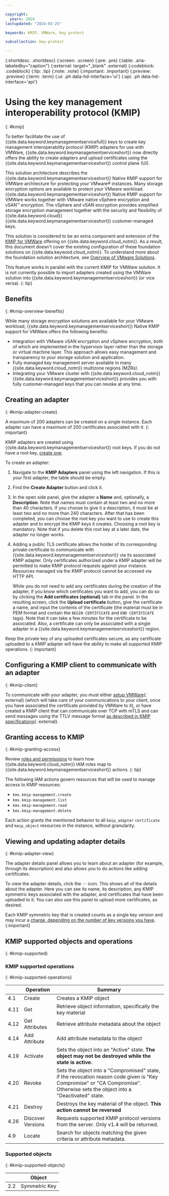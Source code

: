 ```yaml
---

copyright:
  years: 2024
lastupdated: "2024-03-25"

keywords: KMIP, VMWare, key protect

subcollection: key-protect

---
```


{:shortdesc: .shortdesc}
{:screen: .screen}
{:pre: .pre}
{:table: .aria-labeledby="caption"}
{:external: target="_blank" .external}
{:codeblock: .codeblock}
{:tip: .tip}
{:note: .note}
{:important: .important}
{:preview: .preview}
{:term: .term}
{:ui: .ph data-hd-interface='ui'}
{:api: .ph data-hd-interface='api'}

# Using the key management interoperability protocol (KMIP)
{: #kmip}

To better facilitate the use of {{site.data.keyword.keymanagementservicefull}} keys to create key management interoperability protocol (KMIP) adapters for use with VMWare, {{site.data.keyword.keymanagementserviceshort}} now directly offers the ability to create adapters and upload certificates using the {{site.data.keyword.keymanagementserviceshort}} control plane (UI). 

This solution architecture describes the {{site.data.keyword.keymanagementserviceshort}} Native KMIP support for VMWare architecture for protecting your VMware® instances. Many storage encryption options are available to protect your VMware workload. {{site.data.keyword.keymanagementserviceshort}} Native KMIP support for VMWare works together with VMware native vSphere encryption and vSAN™ encryption. The vSphere and vSAN encryption provides simplified storage encryption management together with the security and flexibility of {{site.data.keyword.cloud}} {{site.data.keyword.keymanagementserviceshort}} customer-managed keys.

This solution is considered to be an extra component and extension of the [KMIP for VMWare](/docs/vmwaresolutions?topic=vmwaresolutions-kmip-overview) offering on {{site.data.keyword.cloud_notm}}. As a result, this document doesn't cover the existing configuration of these foundation solutions on {{site.data.keyword.cloud_notm}}. To understand more about the foundation solution architecture, see [Overview of VMware Solutions](/docs/vmwaresolutions?topic=vmwaresolutions-solution_overview).

This feature works in parallel with the current KMIP for VMWare solution. It is not currently possible to import adapters created using the VMWare solution into {{site.data.keyword.keymanagementserviceshort}} (or vice versa).
{: tip}

## Benefits
{: #kmip-overview-benefits}

While many storage encryption solutions are available for your VMware workload, {{site.data.keyword.keymanagementserviceshort}} Native KMIP support for VMWare offers the following benefits:

* Integration with VMware vSAN encryption and vSphere encryption, both of which are implemented in the hypervisor layer rather than the storage or virtual machine layer. This approach allows easy management and transparency to your storage solution and application.
* Fully managed key management server available in many {{site.data.keyword.cloud_notm}} multizone regions (MZRs).
* Integrating your VMware cluster with {{site.data.keyword.cloud_notm}} {{site.data.keyword.keymanagementserviceshort}} provides you with fully customer-managed keys that you can revoke at any time.


## Creating an adapter
{: #kmip-adapter-create}

A maximum of 200 adapters can be created on a single instance. Each adapter can have a maximum of 200 certificates associated with it.
{: important}

KMIP adapters are created using {{site.data.keyword.keymanagementserviceshort}} root keys. If you do not have a root key, [create one](/docs/key-protect?topic=key-protect-create-root-keys).

To create an adapter: 

1. Navigate to the **KMIP Adapters** panel using the left navigation. If this is your first adapter, the table should be empty. 

2. Find the **Create Adapter** button and click it.

3. In the open side panel, give the adapter a **Name** and, optionally, a **Description**. Note that names must contain at least two and no more than 40 characters. If you choose to give it a description, it must be at least two and no more than 240 characters. After that has been completed, you can choose the root key you want to use to create this adapter and to encrypt the KMIP keys it creates. Choosing a root key is mandatory. Note that if you delete this root key at a later date, the adapter no longer works.

4. Adding a public TLS certificate allows the holder of its corresponding private certificate to communicate with {{site.data.keyword.keymanagementserviceshort}} via its associated KMIP adapter. Only certificates authorized under a KMIP adapter will be permitted to make KMIP protocol requests against your instance. Resources managed via the KMIP protocol cannot be accessed via HTTP API.

   While you do not need to add any certificates during the creation of the adapter, if you know which certificates you want to add, you can do so by clicking the **Add certificates (optional)** tab in the panel. In the resulting screen, click the **Upload certificate** button, give the certificate a name, and input the contents of the certificate (the material must be in PEM format and contain the `BEGIN CERTIFICATE` and `END CERTIFICATE` tags). Note that it can take a few minutes for the certificate to be associated. Also, a certificate can only be associated with a single adapter in a {{site.data.keyword.keymanagementserviceshort}} region.

Keep the private key of any uploaded certificates secure, as any certificate uploaded to a KMIP adapter will have the ability to make all supported KMIP operations.
{: important}

## Configuring a KMIP client to communicate with an adapter
{: #kmip-client}

To communicate with your adapter, you must either [setup VMWare](https://docs.vmware.com/en/VMware-vSphere/6.7/com.vmware.vsphere.security.doc/GUID-70248689-A0E5-495B-A619-72561BA3A6C9.html){: external} (which will take care of your communications to your client, once you have associated the certificate provided by VMWare to it), or have created a KMIP client that can communicate over TCP with mTLS and can send messages using the TTLV message format [as described in KMIP specifications](https://docs.oasis-open.org/kmip/spec/v1.4/os/kmip-spec-v1.4-os.html#_Toc490660910){: external}.


## Granting access to KMIP 
{: #kmip-granting-access}

Review [roles and permissions](/docs/key-protect?topic=key-protect-manage-access) to learn how {{site.data.keyword.cloud_notm}} IAM roles map to {{site.data.keyword.keymanagementserviceshort}} actions.
{: tip}

The following IAM actions govern resources that will be used to manage access to KMIP resources:

- `kms.kmip-management.create`
- `kms.kmip-management.list`
- `kms.kmip-management.read`
- `kms.kmip-management.delete`

Each action grants the mentioned behavior to all `kmip_adapter` `certificate` and `kmip_object` resources in the instance, without granularity. 


## Viewing and updating adapter details
{: #kmip-adapter-view}

The adapter details panel allows you to learn about an adapter (for example, through its description) and also allows you to do actions like adding certificates.

To view the adapter details, click the ⋯ icon. This shows all of the details about the adapter. Here you can see its name, its description, any KMIP symmetric keys associated with the adapter, and certificates that have been uploaded to it. You can also use this panel to upload more certificates, as desired.

Each KMIP symmetric key that is created counts as a single key version and may incur a [charge, depending on the number of key versions you have](/docs/key-protect?topic=key-protect-pricing-plan).
{:important}

## KMIP supported objects and operations
{: #kmip-supported}

### KMIP supported operations
{: #kmip-supported-operations}

|  | Operation | Summary |
| - | - | - |
| 4.1 | Create | Creates a KMIP object
| 4.11 | Get | Retrieve object information, specifically the key material
| 4.12 | Get Attributes | Retrieve attribute metadata about the object
| 4.14 | Add Attribute | Add attribute metadata to the object
| 4.19 | Activate | Sets the object into an "Active" state. **The object may not be destroyed while the state is active.**
| 4.20 | Revoke | Sets the object into a "Compromised" state, if the revocation reason code given is "Key Compromise" or "CA Compromise". Otherwise sets the object into a "Deactivated" state.
| 4.21 | Destroy | Destroys the key material of the object. **This action cannot be reversed**
| 4.26 | Discover Versions | Requests supported KMIP protocol versions from the server. Only v1.4 will be returned.
| 4.9 | Locate | Search for objects matching the given criteria or attribute metadata.

### Supported objects
{: #kmip-supported-objects}

| | Object
| - | - |
| 2.2 | Symmetric Key